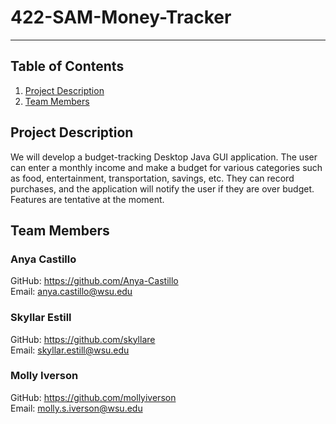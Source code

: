 # 422-SAM-Money-Tracker

***

## Table of Contents
1. [Project Description](#project-description)
2. [Team Members](#team-members)

## Project Description
We will develop a budget-tracking Desktop Java GUI application. The user can enter a monthly income and make a budget for various categories such as food, entertainment, transportation, savings, etc. 
They can record purchases, and the application will notify the user if they are over budget. Features are tentative at the moment. 

## Team Members
### Anya Castillo
GitHub: https://github.com/Anya-Castillo <br>
Email: anya.castillo@wsu.edu

### Skyllar Estill 
GitHub: https://github.com/skyllare <br>
Email: skyllar.estill@wsu.edu

### Molly Iverson
GitHub: https://github.com/mollyiverson <br>
Email: molly.s.iverson@wsu.edu

